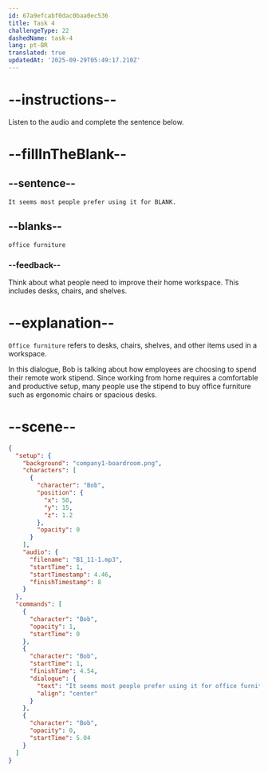 ```yaml
---
id: 67a9efcabf0dac0baa0ec536
title: Task 4
challengeType: 22
dashedName: task-4
lang: pt-BR
translated: true
updatedAt: '2025-09-29T05:49:17.210Z'
---
```


<!-- (Audio) Bob: It seems most people prefer using it for office furniture. -->

# --instructions--

Listen to the audio and complete the sentence below.

# --fillInTheBlank--

## --sentence--

`It seems most people prefer using it for BLANK.`

## --blanks--

`office furniture`

### --feedback--

Think about what people need to improve their home workspace. This includes desks, chairs, and shelves.

# --explanation--

`Office furniture` refers to desks, chairs, shelves, and other items used in a workspace.

In this dialogue, Bob is talking about how employees are choosing to spend their remote work stipend. Since working from home requires a comfortable and productive setup, many people use the stipend to buy office furniture such as ergonomic chairs or spacious desks.

# --scene--

```json
{
  "setup": {
    "background": "company1-boardroom.png",
    "characters": [
      {
        "character": "Bob",
        "position": {
          "x": 50,
          "y": 15,
          "z": 1.2
        },
        "opacity": 0
      }
    ],
    "audio": {
      "filename": "B1_11-1.mp3",
      "startTime": 1,
      "startTimestamp": 4.46,
      "finishTimestamp": 8
    }
  },
  "commands": [
    {
      "character": "Bob",
      "opacity": 1,
      "startTime": 0
    },
    {
      "character": "Bob",
      "startTime": 1,
      "finishTime": 4.54,
      "dialogue": {
        "text": "It seems most people prefer using it for office furniture.",
        "align": "center"
      }
    },
    {
      "character": "Bob",
      "opacity": 0,
      "startTime": 5.04
    }
  ]
}
```
